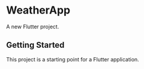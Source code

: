 # WeatherApp

A new Flutter project.

## Getting Started

This project is a starting point for a Flutter application.


